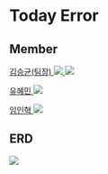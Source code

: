 <h1>Today Error</h1>

<h2>Member</h2>
<a href="링크">
<p>김승균(팀장)
<img src="https://img.shields.io/badge/SpringBoot-6DB33F?style=flat-square&logo=springboot&logoColor=white"/>
<img src="https://img.shields.io/badge/PhotoShop-31A8FF?style=flat-square&logo=AdobePhotoshop&logoColor=white"/>
</p>
</a>
<a href="링크">
<p>유혜민
<img src="https://img.shields.io/badge/SpringBoot-6DB33F?style=flat-square&logo=springboot&logoColor=white"/></p>
</a>
<a href="https://github.com/Dplo1514">
<p>임인혁
<img src="https://img.shields.io/badge/SpringBoot-6DB33F?style=flat-square&logo=springboot&logoColor=white"/></p>
</a>

<h2>ERD</h2>
<img src="https://user-images.githubusercontent.com/89297942/163099424-f8e29d37-1a53-4cab-af1a-ba24d1aae123.png"/></p>
